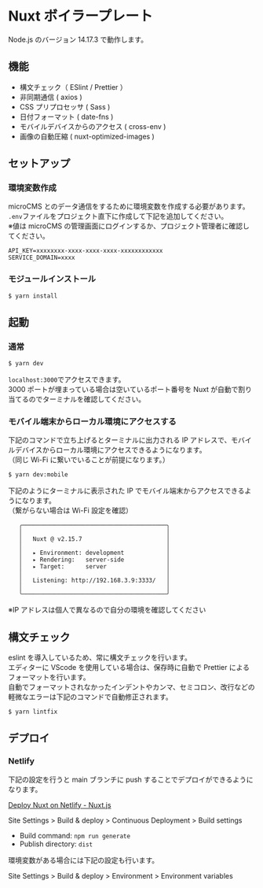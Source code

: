 # Nuxt ボイラープレート

Node.js のバージョン 14.17.3 で動作します。

## 機能

- 構文チェック（ ESlint / Prettier ）
- 非同期通信 ( axios )
- CSS プリプロセッサ ( Sass )
- 日付フォーマット ( date-fns )
- モバイルデバイスからのアクセス ( cross-env )
- 画像の自動圧縮 ( nuxt-optimized-images )

## セットアップ

### 環境変数作成

microCMS とのデータ通信をするために環境変数を作成する必要があります。<br>
`.env`ファイルをプロジェクト直下に作成して下記を追加してください。<br>
※値は microCMS の管理画面にログインするか、プロジェクト管理者に確認してください。

```
API_KEY=xxxxxxxx-xxxx-xxxx-xxxx-xxxxxxxxxxxx
SERVICE_DOMAIN=xxxx
```

### モジュールインストール

```bash
$ yarn install
```

## 起動

### 通常

```bash
$ yarn dev
```

`localhost:3000`でアクセスできます。<br>
3000 ポートが埋まっている場合は空いているポート番号を Nuxt が自動で割り当てるのでターミナルを確認してください。

### モバイル端末からローカル環境にアクセスする

下記のコマンドで立ち上げるとターミナルに出力される IP アドレスで、モバイルデバイスからローカル環境にアクセスできるようになります。<br>（同じ Wi-Fi に繋いでいることが前提になります。）

```bash
$ yarn dev:mobile
```

下記のようにターミナルに表示された IP でモバイル端末からアクセスできるようになります。<br>（繋がらない場合は Wi-Fi 設定を確認）

```
   ╭─────────────────────────────────────────╮
   │                                         │
   │   Nuxt @ v2.15.7                        │
   │                                         │
   │   ▸ Environment: development            │
   │   ▸ Rendering:   server-side            │
   │   ▸ Target:      server                 │
   │                                         │
   │   Listening: http://192.168.3.9:3333/   │
   │                                         │
   ╰─────────────────────────────────────────╯
```

※IP アドレスは個人で異なるので自分の環境を確認してください

## 構文チェック

eslint を導入しているため、常に構文チェックを行います。<br>エディターに VScode を使用している場合は、保存時に自動で Prettier によるフォーマットを行います。<br>自動でフォーマットされなかったインデントやカンマ、セミコロン、改行などの軽微なエラーは下記のコマンドで自動修正されます。

```bash
$ yarn lintfix
```

## デプロイ

### Netlify

下記の設定を行うと main ブランチに push することでデプロイができるようになります。

[Deploy Nuxt on Netlify - Nuxt.js](https://ja.nuxtjs.org/docs/2.x/deployment/netlify-deployment)

Site Settings > Build & deploy > Continuous Deployment > Build settings

- Build command: `npm run generate`
- Publish directory: `dist`

環境変数がある場合には下記の設定も行います。

Site Settings > Build & deploy > Environment > Environment variables
